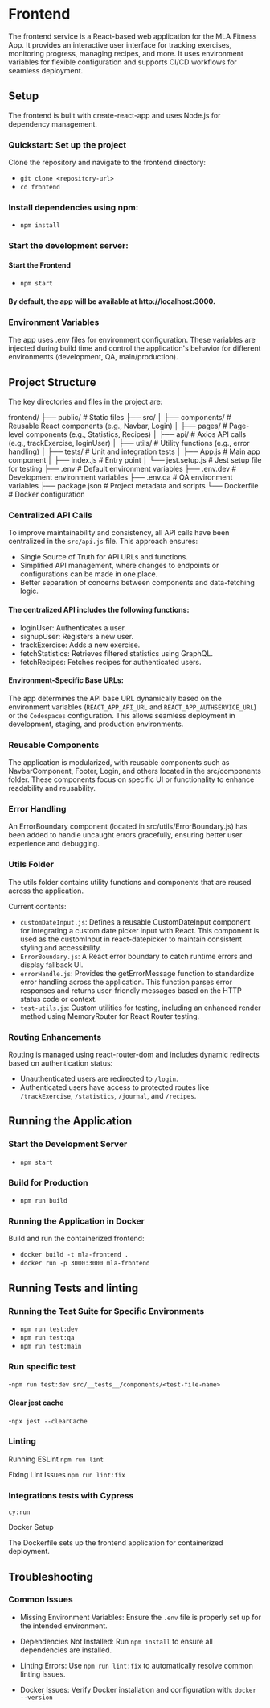 # Frontend
The frontend service is a React-based web application for the MLA Fitness App. It provides an interactive user interface for tracking exercises, monitoring progress, managing recipes, and more. It uses environment variables for flexible configuration and supports CI/CD workflows for seamless deployment.

## Setup
The frontend is built with create-react-app and uses Node.js for dependency management.

### Quickstart: Set up the project
Clone the repository and navigate to the frontend directory:

- `git clone <repository-url>`
- `cd frontend`

### Install dependencies using npm:
- `npm install`

### Start the development server:
#### Start the Frontend 

- `npm start`

#### By default, the app will be available at http://localhost:3000.

### Environment Variables
The app uses .env files for environment configuration. These variables are injected during build time and control the application's behavior for different environments (development, QA, main/production).

## Project Structure
The key directories and files in the project are:

frontend/
├── public/                # Static files
├── src/
│   ├── components/        # Reusable React components (e.g., Navbar, Login)
│   ├── pages/             # Page-level components (e.g., Statistics, Recipes)
│   ├── api/               # Axios API calls (e.g., trackExercise, loginUser)
│   ├── utils/             # Utility functions (e.g., error handling)
│   ├── tests/             # Unit and integration tests
│   ├── App.js             # Main app component
│   ├── index.js           # Entry point
│   └── jest.setup.js      # Jest setup file for testing
├── .env                   # Default environment variables
├── .env.dev               # Development environment variables
├── .env.qa                # QA environment variables
├── package.json           # Project metadata and scripts
└── Dockerfile             # Docker configuration

### Centralized API Calls
To improve maintainability and consistency, all API calls have been centralized in the `src/api.js` file. This approach ensures:

- Single Source of Truth for API URLs and functions.
- Simplified API management, where changes to endpoints or configurations can be made in one place.
- Better separation of concerns between components and data-fetching logic.

#### The centralized API includes the following functions:

- loginUser: Authenticates a user.
- signupUser: Registers a new user.
- trackExercise: Adds a new exercise.
- fetchStatistics: Retrieves filtered statistics using GraphQL.
- fetchRecipes: Fetches recipes for authenticated users.

#### Environment-Specific Base URLs:

The app determines the API base URL dynamically based on the environment variables (`REACT_APP_API_URL` and `REACT_APP_AUTHSERVICE_URL`) or the `Codespaces` configuration. This allows seamless deployment in development, staging, and production environments.

### Reusable Components
The application is modularized, with reusable components such as NavbarComponent, Footer, Login, and others located in the src/components folder. These components focus on specific UI or functionality to enhance readability and reusability.

### Error Handling
An ErrorBoundary component (located in src/utils/ErrorBoundary.js) has been added to handle uncaught errors gracefully, ensuring better user experience and debugging.

### Utils Folder
The utils folder contains utility functions and components that are reused across the application. 

Current contents:

- `customDateInput.js`: Defines a reusable CustomDateInput component for integrating a custom date picker input with React. This component is used as the customInput in react-datepicker to maintain consistent styling and accessibility.
- `ErrorBoundary.js`: A React error boundary to catch runtime errors and display fallback UI.
- `errorHandle.js`: Provides the getErrorMessage function to standardize error handling across the application. This function parses error responses and returns user-friendly messages based on the HTTP status code or context.
- `test-utils.js`: Custom utilities for testing, including an enhanced render method using MemoryRouter for React Router testing.

### Routing Enhancements
Routing is managed using react-router-dom and includes dynamic redirects based on authentication status:

- Unauthenticated users are redirected to `/login`.
- Authenticated users have access to protected routes like `/trackExercise`, `/statistics`, `/journal`, and `/recipes`.

## Running the Application

### Start the Development Server
- `npm start`

### Build for Production
- `npm run build`

### Running the Application in Docker
Build and run the containerized frontend:

- `docker build -t mla-frontend .`
- `docker run -p 3000:3000 mla-frontend`

## Running Tests and linting

### Running the Test Suite for Specific Environments

- `npm run test:dev`
- `npm run test:qa`
- `npm run test:main`

### Run specific test 
-`npm run test:dev src/__tests__/components/<test-file-name>`

#### Clear jest cache
-`npx jest --clearCache`

### Linting
Running ESLint
`npm run lint`

Fixing Lint Issues
`npm run lint:fix`

### Integrations tests with Cypress
`cy:run`

Docker Setup

The Dockerfile sets up the frontend application for containerized deployment.


## Troubleshooting

### Common Issues
- Missing Environment Variables: Ensure the `.env` file is properly set up for the intended environment.

- Dependencies Not Installed: Run `npm install` to ensure all dependencies are installed.

- Linting Errors: Use `npm run lint:fix` to automatically resolve common linting issues.

- Docker Issues: Verify Docker installation and configuration with:
`docker --version`